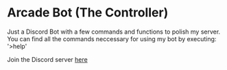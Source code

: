 # Arcade Bot (The Controller)

Just a Discord Bot with a few commands and functions to polish my server. 
You can find all the commands neccessary for using my bot by executing: '>help'

Join the Discord server [here](https://discord.gg/c8n6mRT)
